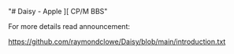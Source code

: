 "# Daisy - Apple ][ CP/M BBS" 

For more details read announcement: 

https://github.com/raymondclowe/Daisy/blob/main/introduction.txt
